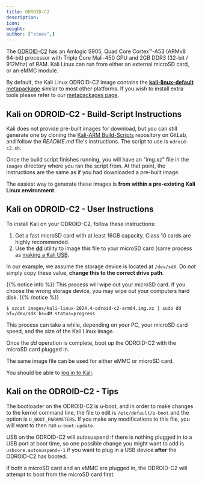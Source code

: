 ```yaml
---
title: ODROID-C2
description:
icon:
weight:
author: ["steev",]
---
```


The [ODROID-C2](https://wiki.odroid.com/odroid-c2/odroid-c2) has an Amlogic S905, Quad Core Cortex™-A53 (ARMv8 64-bit) processor with Triple Core Mali-450 GPU and 2GB DDR3 (32-bit / 912Mhz) of RAM. Kali Linux can run from either an external microSD card, or an eMMC module.

By default, the Kali Linux ODROID-C2 image contains the [**kali-linux-default** metapackage](/docs/general-use/metapackages/) similar to most other platforms. If you wish to install extra tools please refer to our [metapackages page](/docs/general-use/metapackages/).

<!--
## Kali on ODROID-C2 microSD card - User Instructions

If you're unfamiliar with the details of [downloading and validating a Kali Linux image](/docs/introduction/download-official-kali-linux-images/), or for [using that image to create a bootable device](/docs/usb/live-usb-install-with-windows/), it's strongly recommended that you refer to the more detailed procedures described in the specific articles on those subjects.

To install a pre-built image of the standard build of Kali Linux on your ODROID-C2, follow these instructions:

1. Get a fast microSD card or eMMC module with at least 16GB capacity. Class 10 cards are highly recommended.
2. Download _and validate_ the `Kali ODROID-C2` image from the [downloads](/get-kali/) area. The process for validating an image is described in more detail on [Downloading Kali Linux](/docs/introduction/download-official-kali-linux-images/).
3. Use the **[dd](https://manpages.debian.org/testing/coreutils/dd.1.en.html)** utility to image this file to your microSD card (same process as [making a Kali USB](/docs/usb/live-usb-install-with-windows/).

In our example, we assume the storage device is located at `/dev/sdX`. Do _not_ simply copy these value, **change this to the correct drive path**.

{{% notice info %}}
This process will wipe out your microSD card. If you choose the wrong storage device, you may wipe out your computers hard disk or eMMC module.
{{% /notice %}}

```console
$ xzcat kali-linux-2024.4-odroid-c2-arm64.img.xz | sudo dd of=/dev/sdX bs=4M status=progress
```

This process can take a while, depending on your PC, your microSD card's speed, and the size of the Kali Linux image.

Once the _dd_ operation is complete, boot up the ODROID-C2 with the microSD card plugged in.

You should be able to [log in to Kali](/docs/introduction/default-credentials/).

## Kali on the ODROID-C2 eMMC - User Instructions

If you want to install Kali on your ODROID-C2's eMMC module, there are 2 different ways to do so.

If you have the [USB adapter for eMMC module](https://www.hardkernel.com/shop/usb3-0-emmc-module-writer/) then you can simply follow the same steps as you would for the microSD card.

{{% notice info %}}
The eMMC modules and USB adapter for eMMC module on the Pine64 devices and ODROID devices can be used interchangeably.
{{% /notice %}}

If you do not have the USB adapter for eMMC module, you can use a bootable microSD card to write the Kali image to eMMC. The instructions are similar to the microSD card, and as with above, we need to make sure that we have the correct device. The easiest way to tell which device you want to use, is look in /dev at the `mmcblkX` devices. The device that has a `boot0` and `boot1` is the eMMC. For example, if `/dev/mmcblk1boot0` exists it would mean that we want to use `/dev/mmcblk1` as our device. One important difference is that we **do** need to include the number of the device, unlike above when using `sdX`.

{{% notice info %}}
This process will wipe out your eMMC module. If you choose the wrong storage device, you may wipe out your computers hard disk or microSD card.
{{% /notice %}}

```console
$ xzcat kali-linux-2024.4-odroid-c2-arm64.img.xz | sudo dd of=/dev/mmcblk1 bs=4M status=progress
```

This process can take a while, depending on your PC, your eMMC's speed, and the size of the Kali Linux image.

Once the _dd_ operation is complete, boot up the ODROID-C2 with the eMMC plugged in.

You should be able to [log in to Kali](/docs/introduction/default-credentials/).

## Kali on the ODROID-C2 - Tips

The bootloader on the ODROID-C2 is u-boot, and in order to make changes to the kernel command line, the file to edit is `/etc/default/u-boot` and the option is `U_BOOT_PARAMETERS`. If you make any modifications to this file, you will want to then run `u-boot-update`.

USB on the ODROID-C2 will autosuspend if there is nothing plugged in to a USB port at boot time, so one possible change you might want to add is `usbcore.autosuspend=-1` if you want to plug in a USB device **after** the ODROID-C2 has booted.

If both a microSD card and an eMMC are plugged in, the ODROID-C2 will attempt to boot from the microSD card first.

## Kali on ODROID-C2 - Image Customization

If you want to customize the Kali ODROID-C2 image, including changes to the [packages](/docs/general-use/metapackages/) being installed, changing the [desktop environment](/docs/general-use/switching-desktop-environments/), increasing or decreasing the image file size or generally being adventurous, check out the [Kali-ARM Build-Scripts](https://gitlab.com/kalilinux/build-scripts/kali-arm) repository on GitLab, and follow the _README.md_ file's instructions. The script to use is `odroid-c2.sh`.
-->

## Kali on ODROID-C2 - Build-Script Instructions

Kali does not provide pre-built images for download, but you can still generate one by cloning the [Kali-ARM Build-Scripts](https://gitlab.com/kalilinux/build-scripts/kali-arm) repository on GitLab, and follow the _README.md_ file's instructions. The script to use is `odroid-c2.sh`.

Once the build script finishes running, you will have an "img.xz" file in the `images` directory where you ran the script from. At that point, the instructions are the same as if you had downloaded a pre-built image.

The easiest way to generate these images is **from within a pre-existing Kali Linux environment**.

## Kali on ODROID-C2 - User Instructions

To install Kali on your ODROID-C2, follow these instructions:

1. Get a fast microSD card with at least 16GB capacity. Class 10 cards are highly recommended.
2. Use the **[dd](https://manpages.debian.org/testing/coreutils/dd.1.en.html)** utility to image this file to your microSD card (same process as [making a Kali USB](/docs/usb/live-usb-install-with-windows/).

In our example, we assume the storage device is located at `/dev/sdX`. Do _not_ simply copy these value, **change this to the correct drive path**.

{{% notice info %}}
This process will wipe out your microSD card. If you choose the wrong storage device, you may wipe out your computers hard disk.
{{% /notice %}}

```console
$ xzcat images/kali-linux-2024.4-odroid-c2-arm64.img.xz | sudo dd of=/dev/sdX bs=4M status=progress
```

This process can take a while, depending on your PC, your microSD card speed, and the size of the Kali Linux image.

Once the _dd_ operation is complete, boot up the ODROID-C2 with the microSD card plugged in.

The same image file can be used for either eMMC or microSD card.

You should be able to [log in to Kali](/docs/introduction/default-credentials/).

## Kali on the ODROID-C2 - Tips

The bootloader on the ODROID-C2 is u-boot, and in order to make changes to the kernel command line, the file to edit is `/etc/default/u-boot` and the option is `U_BOOT_PARAMETERS`. If you make any modifications to this file, you will want to then run `u-boot-update`.

USB on the ODROID-C2 will autosuspend if there is nothing plugged in to a USB port at boot time, so one possible change you might want to add is `usbcore.autosuspend=-1` if you want to plug in a USB device **after** the ODROID-C2 has booted.

If both a microSD card and an eMMC are plugged in, the ODROID-C2 will attempt to boot from the microSD card first.
